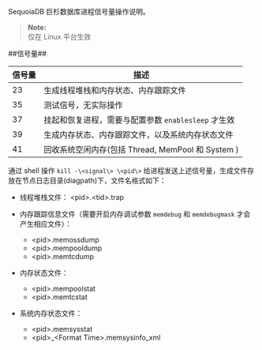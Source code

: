[^_^]:
    进程信号量操作Readme

SequoiaDB 巨杉数据库进程信号量操作说明。
> **Note:**  
> 仅在 Linux 平台生效

##信号量##

| 信号量       | 描述                                                                                    |
| ------------ | --------------------------------------------------------------------------------------- |
| 23           | 生成线程堆栈和内存状态、内存跟踪文件                                                    |
| 35           | 测试信号，无实际操作                                                                    |
| 37           | 挂起和恢复进程，需要与配置参数 `enablesleep` 才生效                                     |
| 39           | 生成内存状态、内存跟踪文件，以及系统内存状态文件                                        |
| 41           | 回收系统空闲内存(包括 Thread, MemPool 和 System )                                       |

通过 shell 操作 `kill -\<signal\> \<pid\>` 给进程发送上述信号量，生成文件存放在节点日志目录(diagpath)下，文件名格式如下：

- 线程堆栈文件： \<pid\>.\<tid\>.trap

- 内存跟踪信息文件（需要开启内存调试参数 `memdebug` 和 `memdebugmask` 才会产生相应文件）：
   - \<pid\>.memossdump
   - \<pid\>.mempooldump
   - \<pid\>.memtcdump

- 内存状态文件：
   - \<pid\>.mempoolstat
   - \<pid\>.memtcstat

- 系统内存状态文件：
   - \<pid\>.memsysstat
   - \<pid\>_\<Format Time\>.memsysinfo_xml


[^_^]:
     本文使用的引用和键接：

